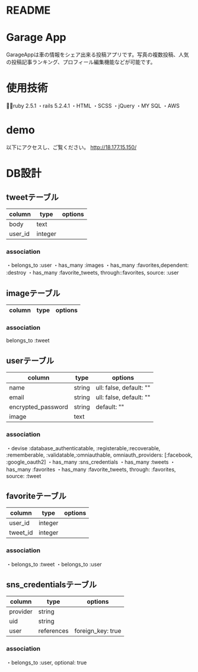 # README
# Garage App
GarageAppは車の情報をシェア出来る投稿アプリです。写真の複数投稿、人気の投稿記事ランキング、プロフィール編集機能などが可能です。
# 使用技術
・ruby 2.5.1
・rails 5.2.4.1
・HTML
・SCSS
・jQuery
・MY SQL
・AWS
# demo
以下にアクセスし、ご覧ください。 http://18.177.15.150/
# DB設計
## tweetテーブル
|column|type|options|
|------|----|-------|
|body|text||
|user_id|integer||
### association
・belongs_to :user
・has_many :images
・has_many :favorites,dependent: :destroy
・has_many :favorite_tweets, through::favorites, source: :user
## imageテーブル
|column|type|options|
|------|----|-------|
### association
belongs_to :tweet
## userテーブル
|column|type|options|
|------|----|-------|
|name|string|ull: false, default: ""|
|email|string|ull: false, default: ""|
|encrypted_password|string|default: ""|
|image|text||
### association
・devise :database_authenticatable, :registerable,:recoverable, :rememberable, :validatable,:omniauthable, omniauth_providers: [:facebook, :google_oauth2]
・has_many :sns_credentials
・has_many :tweets
・has_many :favorites
・has_many :favorite_tweets, through: :favorites, source: :tweet
## favoriteテーブル
|column|type|options|
|------|----|-------|
|user_id|integer||
|tweet_id|integer||
### association
・belongs_to :tweet
・belongs_to :user
## sns_credentialsテーブル
|column|type|options|
|------|----|-------|
|provider|string||
|uid|string||
|user|references|foreign_key: true|
### association
・belongs_to :user, optional: true